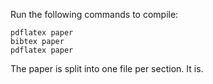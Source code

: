 Run the following commands to compile:
```
pdflatex paper
bibtex paper
pdflatex paper
```
The paper is split into one file per section. It is.
